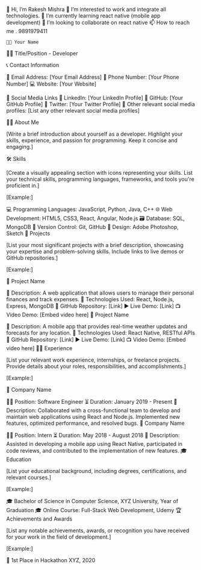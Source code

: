 👋 Hi, I’m Rakesh Mishra 
👀 I’m interested to work and integrate all technologies.
🌱 I’m currently learning react native (mobile app development)
💞️ I’m looking to collaborate on react native
📫 How to reach me .
    9891979411
    
    
    
    👩‍💻 Your Name

👩‍💼 Title/Position - Developer

📞 Contact Information

📧 Email Address: [Your Email Address]
📱 Phone Number: [Your Phone Number]
💻 Website: [Your Website]

🔗 Social Media Links
🔹 LinkedIn: [Your LinkedIn Profile]
🔹 GitHub: [Your GitHub Profile]
🔹 Twitter: [Your Twitter Profile]
🔹 Other relevant social media profiles: [List any other relevant social media profiles]

🙋‍♀️ About Me

[Write a brief introduction about yourself as a developer. Highlight your skills, experience, and passion for programming. Keep it concise and engaging.]

🛠️ Skills

[Create a visually appealing section with icons representing your skills. List your technical skills, programming languages, frameworks, and tools you're proficient in.]

[Example:]

💻 Programming Languages: JavaScript, Python, Java, C++
🌐 Web Development: HTML5, CSS3, React, Angular, Node.js
🗃️ Database: SQL, MongoDB
📁 Version Control: Git, GitHub
🎨 Design: Adobe Photoshop, Sketch
🚀 Projects

[List your most significant projects with a brief description, showcasing your expertise and problem-solving skills. Include links to live demos or GitHub repositories.]

[Example:]

🌟 Project Name

📝 Description: A web application that allows users to manage their personal finances and track expenses.
🔧 Technologies Used: React, Node.js, Express, MongoDB
📂 GitHub Repository: [Link]
▶️ Live Demo: [Link]
📺 Video Demo: [Embed video here]
🌟 Project Name

📝 Description: A mobile app that provides real-time weather updates and forecasts for any location.
🔧 Technologies Used: React Native, RESTful APIs
📂 GitHub Repository: [Link]
▶️ Live Demo: [Link]
📺 Video Demo: [Embed video here]
👩‍💼 Experience

[List your relevant work experience, internships, or freelance projects. Provide details about your roles, responsibilities, and accomplishments.]

[Example:]

🏢 Company Name

👩‍💻 Position: Software Engineer
⏳ Duration: January 2019 - Present
📝 Description: Collaborated with a cross-functional team to develop and maintain web applications using React and Node.js. Implemented new features, optimized performance, and resolved bugs.
🏢 Company Name

👩‍💻 Position: Intern
⏳ Duration: May 2018 - August 2018
📝 Description: Assisted in developing a mobile app using React Native, participated in code reviews, and contributed to the implementation of new features.
🎓 Education

[List your educational background, including degrees, certifications, and relevant courses.]

[Example:]

🎓 Bachelor of Science in Computer Science, XYZ University, Year of Graduation
🎓 Online Course: Full-Stack Web Development, Udemy
🏆 Achievements and Awards

[List any notable achievements, awards, or recognition you have received for your work in the field of development.]

[Example:]

🥇 1st Place in Hackathon XYZ, 2020
